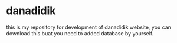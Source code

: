 # danadidik
this is my repository for development of danadidik website, you can download this buat you need to added database by yourself.
